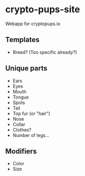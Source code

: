 # crypto-pups-site
Webapp for cryptopups.io

## Templates
- Breed? (Too specific already?)

## Unique parts
- Ears
- Eyes
- Mouth
- Tongue
- Spots
- Tail
- Top fur (or "hair")
- Nose
- Collar
- Clothes?
- Number of legs...

## Modifiers
- Color
- Size

